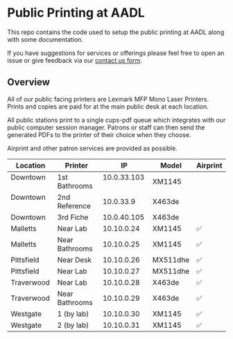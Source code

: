 # Public Printing at AADL

This repo contains the code used to setup the public printing at AADL along with some documentation. 

If you have suggestions for services or offerings please feel free to open an issue or give feedback via our [contact us form](http://www.aadl.org/contactus).

## Overview

All of our public facing printers are Lexmark MFP Mono Laser Printers. Prints and copies are paid for at the main public desk at each location.

All public stations print to a single cups-pdf queue which integrates with our public computer session manager. Patrons or staff can then send the generated PDFs to the printer of their choice when they choose.

Airprint and other patron services are provided as possible.

| Location      | Printer       | IP              | Model     | Airprint |
| ------------- | ------------- | --------------- | --------- | -------- |
| Downtown      | 1st Bathrooms | 10.0.33.103     | XM1145    |  |
| Downtown      | 2nd Reference | 10.0.33.9       | X463de    |  |
| Downtown      | 3rd Fiche     | 10.0.40.105     | X463de    |  |
| Malletts      | Near Lab      | 10.10.0.24      | XM1145    | ✅ |
| Malletts      | Near Bathrooms| 10.10.0.25      | XM1145    | ✅ |
| Pittsfield    | Near Desk     | 10.10.0.26      | MX511dhe  | ✅ |
| Pittsfield    | Near Lab      | 10.10.0.27      | MX511dhe  | ✅ |
| Traverwood    | Near Lab      | 10.10.0.28      | X463de    | ✅ |
| Traverwood    | Near Bathrooms| 10.10.0.29      | X463de    | ✅ |
| Westgate      | 1 (by lab)    | 10.10.0.30      | XM1145    | ✅ |
| Westgate      | 2 (by lab)    | 10.10.0.31      | XM1145    | ✅ |
